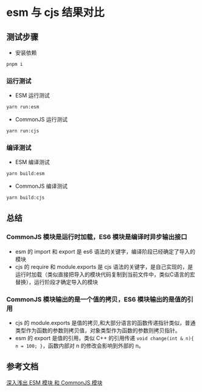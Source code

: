 # esm 与 cjs 结果对比

## 测试步骤

- 安装依赖

``` bash
pnpm i 
```

### 运行测试

- ESM 运行测试

``` bash
yarn run:esm
```

- CommonJS 运行测试

``` bash
yarn run:cjs
```

### 编译测试

- ESM 编译测试

``` bash
yarn build:esm
```

- CommonJS 编译测试

``` bash
yarn build:cjs
```

## 总结

### CommonJS 模块是运行时加载，ES6 模块是编译时异步输出接口

- esm 的 import 和 export 是 es6 语法的关键字，编译阶段已经确定了导入的模块
- cjs 的 require 和 module.exports 是 cjs 语法的关键字，是自己实现的，是运行时加载（类似直接把导入的模块代码复制到当前文件中，类似C语言的宏替换），运行阶段才确定导入的模块

### CommonJS 模块输出的是一个值的拷贝，ES6 模块输出的是值的引用

- cjs 的 module.exports 是值的拷贝,和大部分语言的函数传递指针类似，普通类型作为函数的参数则拷贝值，对象类型作为函数的参数则拷贝指针。
- esm 的 export 是值的引用，类似 C++ 的引用传递 `void change(int & n){ n = 100; }`，函数内部对 n 的修改会影响到外部的 n。

## 参考文档

[深入浅出 ESM 模块 和 CommonJS 模块](https://github.com/WangYuLue/esm_commonjs)
